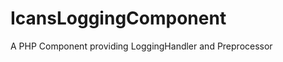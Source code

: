 IcansLoggingComponent
=====================

A PHP Component providing LoggingHandler and Preprocessor